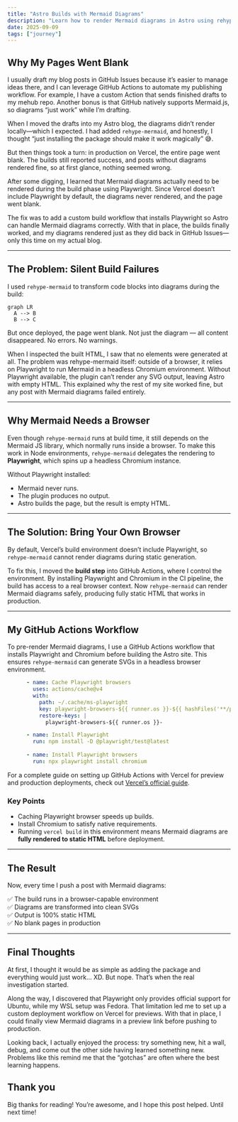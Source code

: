```yaml
---
title: "Astro Builds with Mermaid Diagrams"
description: "Learn how to render Mermaid diagrams in Astro using rehype-mermaid and Playwright, with GitHub Actions for preview and production deployments."
date: 2025-09-09
tags: ["journey"]
---
```


## Why My Pages Went Blank

I usually draft my blog posts in GitHub Issues because it’s easier to manage ideas there, and I can leverage GitHub Actions to automate my publishing workflow. For example, I have a custom Action that sends finished drafts to my mehub repo. Another bonus is that GitHub natively supports Mermaid.js, so diagrams “just work” while I’m drafting.

When I moved the drafts into my Astro blog, the diagrams didn’t render locally—which I expected. I had added `rehype-mermaid`, and honestly, I thought “just installing the package should make it work magically” 😅.

But then things took a turn: in production on Vercel, the entire page went blank. The builds still reported success, and posts without diagrams rendered fine, so at first glance, nothing seemed wrong.

After some digging, I learned that Mermaid diagrams actually need to be rendered during the build phase using Playwright. Since Vercel doesn’t include Playwright by default, the diagrams never rendered, and the page went blank.

The fix was to add a custom build workflow that installs Playwright so Astro can handle Mermaid diagrams correctly. With that in place, the builds finally worked, and my diagrams rendered just as they did back in GitHub Issues—only this time on my actual blog.

---

## The Problem: Silent Build Failures

I used `rehype-mermaid` to transform code blocks into diagrams during the build:

```mermaid
graph LR
  A --> B
  B --> C
```

But once deployed, the page went blank. Not just the diagram — all content disappeared. No errors. No warnings.

When I inspected the built HTML, I saw that no elements were generated at all. The problem was rehype-mermaid itself: outside of a browser, it relies on Playwright
 to run Mermaid in a headless Chromium environment. Without Playwright available, the plugin can’t render any SVG output, leaving Astro with empty HTML. This explained why the rest of my site worked fine, but any post with Mermaid diagrams failed entirely.

---

## Why Mermaid Needs a Browser

Even though `rehype-mermaid` runs at build time, it still depends on the Mermaid JS library, which normally runs inside a browser. To make this work in Node environments, `rehype-mermaid` delegates the rendering to **Playwright**, which spins up a headless Chromium instance.

Without Playwright installed:

- Mermaid never runs.
- The plugin produces no output.
- Astro builds the page, but the result is empty HTML.

---

## The Solution: Bring Your Own Browser

By default, Vercel’s build environment doesn’t include Playwright, so `rehype-mermaid` cannot render diagrams during static generation.

To fix this, I moved the **build step** into GitHub Actions, where I control the environment. By installing Playwright and Chromium in the CI pipeline, the build has access to a real browser context. Now `rehype-mermaid` can render Mermaid diagrams safely, producing fully static HTML that works in production.

---

## My GitHub Actions Workflow

To pre-render Mermaid diagrams, I use a GitHub Actions workflow that installs Playwright and Chromium before building the Astro site. This ensures `rehype-mermaid` can generate SVGs in a headless browser environment.

```yaml
      - name: Cache Playwright browsers
        uses: actions/cache@v4
        with:
          path: ~/.cache/ms-playwright
          key: playwright-browsers-${{ runner.os }}-${{ hashFiles('**/package-lock.json') }}
          restore-keys: |
            playwright-browsers-${{ runner.os }}-

      - name: Install Playwright
        run: npm install -D @playwright/test@latest
      
      - name: Install Playwright browsers
        run: npx playwright install chromium
```

For a complete guide on setting up GitHub Actions with Vercel for preview and production deployments, check out [Vercel’s official guide](https://vercel.com/guides/how-can-i-use-github-actions-with-vercel).

### Key Points

- Caching Playwright browser speeds up builds.
- Install Chromium to satisfy native requirements.
- Running `vercel build` in this environment means Mermaid diagrams are **fully rendered to static HTML** before deployment.

---

## The Result

Now, every time I push a post with Mermaid diagrams:

✅ The build runs in a browser-capable environment  
✅ Diagrams are transformed into clean SVGs  
✅ Output is 100% static HTML  
✅ No blank pages in production  

---

## Final Thoughts

At first, I thought it would be as simple as adding the package and everything would just work… XD. But nope. That’s when the real investigation started.

Along the way, I discovered that Playwright only provides official support for Ubuntu, while my WSL setup was Fedora. That limitation led me to set up a custom deployment workflow on Vercel for previews. With that in place, I could finally view Mermaid diagrams in a preview link before pushing to production.

Looking back, I actually enjoyed the process: try something new, hit a wall, debug, and come out the other side having learned something new. Problems like this remind me that the “gotchas” are often where the best learning happens.

## Thank you

Big thanks for reading! You’re awesome, and I hope this post helped. Until next time!
